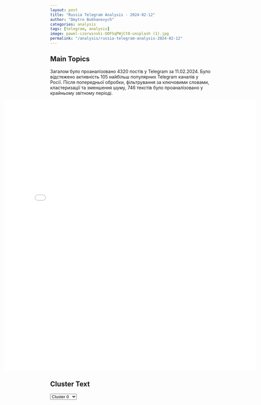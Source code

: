 ```yaml
---
layout: post
title: "Russia Telegram Analysis - 2024-02-12"
author: "Dmytro Bukhanevych"
categories: analysis
tags: [telegram, analysis]
image: pawel-czerwinski-OOFSqPWjCt0-unsplash (1).jpg
permalink: "/analysis/russia-telegram-analysis-2024-02-12"
---
```


<style>
    /* Adjusting iframe-container styles */
    .wide-iframe-container {
        width: calc(100% + 30vw);  /* Extending the width */
        margin-left: -15vw;       /* Negative margin to push to the left */
        overflow: hidden;         /* In case the iframe content spills over */
    }

    .wide-iframe-container iframe {
        width: 100%;  /* Making the iframe take the full width of its container */
        border: none; /* Removing any borders from the iframe */
    }

    /* Toggle mechanism */
    .hidden {
        display: none;
    }
    
    .show-content-target:checked + .show-content {
        display: block;
    }
</style>

<h2>Main Topics</h2>
<p>Загалом було проаналізовано 4320 постів у Telegram за 11.02.2024. Було відстежено активність 105 найбільш популярних Telegram каналів у Росії. Після попередньої обробки, фільтрування за ключовими словами, кластеризації та зменшення шуму, 746 текстів було проаналізовано у крайньому звітному періоді.</p>
<!-- Embedding Main Plotly Visualization -->
<div class="wide-iframe-container">
    <iframe src="{{site.baseurl}}/visualizations/2024-02-12/fig_topics_time.html" height="850"></iframe>
</div>


<h2>Cluster Text</h2>

<!-- Dropdown to select a cluster -->
<select id="clusterSelector" onchange="displayClusterText()">
<option value="0">Cluster 0</option><option value="1">Cluster 1</option><option value="2">Cluster 2</option><option value="3">Cluster 3</option><option value="4">Cluster 4</option><option value="5">Cluster 5</option><option value="6">Cluster 6</option><option value="7">Cluster 7</option><option value="8">Cluster 8</option><option value="9">Cluster 9</option><option value="10">Cluster 10</option><option value="11">Cluster 11</option><option value="12">Cluster 12</option><option value="13">Cluster 13</option><option value="14">Cluster 14</option><option value="15">Cluster 15</option>
</select>

<!-- Display area for the selected cluster's text -->
<div id="clusterTextDisplay" class="hidden"></div>

<script type="text/javascript">
    var clusterDetails = {"0": "<b>Total Posts:</b> 17<br><b>Date:</b> 2024-02-11 11:44:21+00:00<br><b>Author:</b> mskonline24<br><b>Link:</b> https://t.me/s/mskonline24/7721<br><b>Subscribers:</b> 315484<br><b>Text:</b> \u0422\u0435\u043a\u0441\u0442: \ud83d\ude0d \u0412 \u041c\u043e\u0441\u043a\u0432\u0435 \u043a\u0440\u0430\u0441\u043e\u0442\u0430. \u0422\u0430\u043a \u043f\u0440\u0430\u0437\u0434\u043d\u0443\u044e\u0442 \u041a\u0438\u0442\u0430\u0439\u0441\u043a\u0438\u0439 \u041d\u043e\u0432\u044b\u0439 \u0433\u043e\u0434.", "1": "<b>Total Posts:</b> 27<br><b>Date:</b> 2024-02-11 12:10:13+00:00<br><b>Author:</b> slavaded1337<br><b>Link:</b> https://t.me/s/slavaded1337/40604<br><b>Subscribers:</b> 473457<br><b>Text:</b> \u0422\u0435\u043a\u0441\u0442: \u0420\u043e\u0441\u0441\u0438\u044f\u043d\u0435 \u0438\u0441\u043f\u044b\u0442\u0430\u043b\u0438 \u043d\u0430 \u0444\u0440\u043e\u043d\u0442\u0435 \u0441\u0432\u043e\u0438 \u043d\u043e\u0432\u044b\u0435 \u0434\u0440\u043e\u043d\u044b, \u043a\u043e\u0442\u043e\u0440\u044b\u0435 \u043c\u043e\u0433\u0443\u0442 \u043e\u0431\u0445\u043e\u0434\u0438\u0442\u044c \u0443\u043a\u0440\u0430\u0438\u043d\u0441\u043a\u0443\u044e \u0420\u042d\u0411.\u041e\u0431 \u044d\u0442\u043e\u043c \u0432 \u044d\u0444\u0438\u0440\u0435 \u0442\u0435\u043b\u0435\u043c\u0430\u0440\u0430\u0444\u043e\u043d\u0430 \u0437\u0430\u044f\u0432\u0438\u043b \u0443\u043a\u0440\u0430\u0438\u043d\u0441\u043a\u0438\u0439 \u0432\u043e\u0435\u043d\u043d\u044b\u0439, \u0441\u043f\u0435\u0446\u0438\u0430\u043b\u0438\u0441\u0442 \u043f\u043e \u0434\u0440\u043e\u043d\u0430\u043c \u0421\u0435\u0440\u0433\u0435\u0439 \"\u0424\u043b\u0435\u0448\" \u0411\u0435\u0441\u043a\u0440\u0435\u0441\u0442\u043d\u043e\u0432.\u041f\u043e \u0435\u0433\u043e \u0441\u043b\u043e\u0432\u0430\u043c, \u044d\u0442\u043e \u043f\u0440\u043e\u0438\u0437\u043e\u0448\u043b\u043e \u043d\u0430 \u0425\u0435\u0440\u0441\u043e\u043d\u0441\u043a\u043e\u043c \u043d\u0430\u043f\u0440\u0430\u0432\u043b\u0435\u043d\u0438\u0438. \u0420\u043e\u0441\u0441\u0438\u044f\u043d\u0435 \u0441\u043d\u0430\u0447\u0430\u043b\u0430 \u043f\u044b\u0442\u0430\u043b\u0438\u0441\u044c \u0430\u0442\u0430\u043a\u043e\u0432\u0430\u0442\u044c \u043a\u0430\u0442\u0435\u0440 \u0412\u0421\u0423 \u043d\u0430 \u0414\u043d\u0435\u043f\u0440\u0435 \u043e\u0431\u044b\u0447\u043d\u044b\u043c\u0438 \u0434\u0440\u043e\u043d\u0430\u043c\u0438, \u043d\u043e \u0441\u0443\u0434\u043d\u043e \u0431\u044b\u043b\u043e \u043f\u0440\u0438\u043a\u0440\u044b\u0442\u043e \u043a\u0443\u043f\u043e\u043b\u043e\u043c \u0420\u042d\u0411.\u0422\u043e\u0433\u0434\u0430, \u043f\u043e \u0441\u043b\u043e\u0432\u0430\u043c \u0411\u0435\u0441\u043a\u0440\u0435\u0441\u0442\u043d\u043e\u0432\u0430, \u0431\u044b\u043b \u043f\u0440\u0438\u043c\u0435\u043d\u0435\u043d \u0431\u0435\u0441\u043f\u0438\u043b\u043e\u0442\u043d\u0438\u043a \u043d\u043e\u0432\u043e\u0433\u043e \u0442\u0438\u043f\u0430 \"\u0441 \u043c\u0430\u0448\u0438\u043d\u043d\u044b\u043c \u0437\u0440\u0435\u043d\u0438\u0435\u043c\", \u043a\u043e\u0442\u043e\u0440\u044b\u0439 \u043e\u0431\u043e\u0448\u0435\u043b \u0441\u0438\u0441\u0442\u0435\u043c\u0443 \u043f\u043e\u043c\u0435\u0445.\u0414\u044f\u0434\u044f \u0421\u043b\u0430\u0432\u0430. \u041f\u043e\u0434\u043f\u0438\u0441\u0430\u0442\u044c\u0441\u044f.", "2": "<b>Total Posts:</b> 51<br><b>Date:</b> 2024-02-11 13:44:10+00:00<br><b>Author:</b> solovievlive<br><b>Link:</b> https://t.me/s/SolovievLive/239652<br><b>Subscribers:</b> 1284138<br><b>Text:</b> \u0422\u0435\u043a\u0441\u0442: \u2757\ufe0f\u0420\u0430\u0431\u043e\u0442\u0430 \u0448\u0442\u0443\u0440\u043c\u043e\u0432\u043e\u0433\u043e \u043e\u0442\u0440\u044f\u0434\u0430 \u00ab\u0428\u0442\u043e\u0440\u043c\u00bb \u043f\u043e \u043b\u0438\u043a\u0432\u0438\u0434\u0430\u0446\u0438\u0438 \u0432\u043e\u0435\u043d\u043d\u043e\u0441\u043b\u0443\u0436\u0430\u0449\u0438\u0445 \u0412\u0421\u0423 \u043d\u0430 \u0417\u0430\u043f\u043e\u0440\u043e\u0436\u0441\u043a\u043e\u043c \u043d\u0430\u043f\u0440\u0430\u0432\u043b\u0435\u043d\u0438\u0438.\u041f\u043e\u0434\u043f\u0438\u0441\u044b\u0432\u0430\u0439\u0441\u044f \u043d\u0430 Telegram \u0421\u041e\u041b\u041e\u0412\u042c\u0401\u0412!", "3": "<b>Total Posts:</b> 24<br><b>Date:</b> 2024-02-11 07:38:08+00:00<br><b>Author:</b> ukraina_ru<br><b>Link:</b> https://t.me/s/ukraina_ru/188046<br><b>Subscribers:</b> 367432<br><b>Text:</b> \u0422\u0435\u043a\u0441\u0442: \u26a1 \u041f\u0435\u0441\u043a\u043e\u0432 \u0440\u0430\u0441\u0441\u043a\u0430\u0437\u0430\u043b \u0436\u0443\u0440\u043d\u0430\u043b\u0438\u0441\u0442\u0443 \u0417\u0430\u0440\u0443\u0431\u0438\u043d\u0443, \u0447\u0442\u043e \u0422\u0430\u043a\u0435\u0440 \u041a\u0430\u0440\u043b\u0441\u043e\u043d \u0441\u0430\u043c \u043f\u0440\u0435\u0434\u043b\u043e\u0436\u0438\u043b \u0438\u043d\u0442\u0435\u0440\u0432\u044c\u044e \u0441 \u041f\u0443\u0442\u0438\u043d\u044b\u043c, \u0438 \u043f\u0440\u0435\u0437\u0438\u0434\u0435\u043d\u0442 \u0434\u043e\u0441\u0442\u0430\u0442\u043e\u0447\u043d\u043e \u0431\u044b\u0441\u0442\u0440\u043e \u0441\u043e\u0433\u043b\u0430\u0441\u0438\u043b\u0441\u044f\u0423 \u041a\u0440\u0435\u043c\u043b\u044f \u0431\u044b\u043b\u0438 \u043e\u043f\u0430\u0441\u0435\u043d\u0438\u044f, \u0447\u0442\u043e \u0435\u0449\u0451 \u0434\u043e \u043d\u0430\u0447\u0430\u043b\u0430 \u0438\u043d\u0442\u0435\u0440\u0432\u044c\u044e \u0431\u0443\u0434\u0443\u0442 \"\u0433\u043e\u043d\u0435\u043d\u0438\u044f\" \u043d\u0430 \u0422\u0430\u043a\u0435\u0440\u0430 \u041a\u0430\u0440\u043b\u0441\u043e\u043d\u0430, \u0417\u0430\u043f\u0430\u0434 \u0441\u0442\u0430\u043d\u043e\u0432\u0438\u0442\u0441\u044f \u0432\u0441\u0435 \u0431\u043e\u043b\u0435\u0435 \u043d\u0435\u043f\u0440\u0435\u0434\u0441\u043a\u0430\u0437\u0443\u0435\u043c\u044b\u043c, \u043e\u0442\u043c\u0435\u0442\u0438\u043b \u041f\u0435\u0441\u043a\u043e\u0432. \u041f\u043e \u0435\u0433\u043e \u0441\u043b\u043e\u0432\u0430\u043c, \u0430\u043c\u0435\u0440\u0438\u043a\u0430\u043d\u0441\u043a\u0438\u0439 \u0436\u0443\u0440\u043d\u0430\u043b\u0438\u0441\u0442 \u043c\u043e\u0433 \u043f\u0440\u0435\u0434\u0432\u0438\u0434\u0435\u0442\u044c \u043d\u0430\u043a\u0430\u043b \u0441\u0442\u0440\u0430\u0441\u0442\u0435\u0439 \u0432\u043e\u043a\u0440\u0443\u0433 \u0438\u043d\u0442\u0435\u0440\u0432\u044c\u044e, \u043d\u043e \u043e\u043d\u043e \u0438 \u0435\u043c\u0443 \u0434\u043e\u0431\u0430\u0432\u0438\u043b\u043e \u043f\u043e\u043f\u0443\u043b\u044f\u0440\u043d\u043e\u0441\u0442\u0438.", "4": "<b>Total Posts:</b> 38<br><b>Date:</b> 2024-02-11 19:00:14+00:00<br><b>Author:</b> prigozhin_2023_tg<br><b>Link:</b> https://t.me/s/prigozhin_2023_tg/7737<br><b>Subscribers:</b> 281874<br><b>Text:</b> \u0422\u0435\u043a\u0441\u0442: \u2757\ufe0f \u0422\u0430\u043a\u0435\u0440 \u041a\u0430\u0440\u043b\u0441\u043e\u043d \u0432\u044b\u043b\u043e\u0436\u0438\u043b \u043d\u0435\u0432\u044b\u0448\u0435\u0434\u0448\u0438\u0435 \u043c\u043e\u043c\u0435\u043d\u0442\u044b \u0441 \u043d\u0430\u0448\u0443\u043c\u0435\u0432\u0448\u0435\u0433\u043e \u0438\u043d\u0442\u0435\u0440\u0432\u044c\u044e \u0441 \u0412. \u041f\u0443\u0442\u0438\u043d\u044b\u043c. \u0421\u043b\u043e\u0432\u0430 \u0412\u043b\u0430\u0434\u0438\u043c\u0438\u0440\u0430 \u0412\u043b\u0430\u0434\u0438\u043c\u0438\u0440\u043e\u0432\u0438\u0447\u0430 \u043f\u043e\u0440\u0430\u0437\u0438\u043b\u0438 \u0432\u0441\u0435\u0445, \u043c\u044b \u0432\u0441\u0435 \u0434\u0443\u043c\u0430\u043b\u0438 \u0438\u043d\u0430\u0447\u0435!\u041f\u043e\u043b\u043d\u0443\u044e \u0437\u0430\u043f\u0438\u0441\u044c \u0438\u043d\u0442\u0435\u0440\u0432\u044c\u044e \u0412\u044b \u043c\u043e\u0436\u0435\u0442\u0435 \u043f\u043e\u0441\u043c\u043e\u0442\u0440\u0435\u0442\u044c \u0432 \u043a\u0430\u043d\u0430\u043b\u0435 \u0422\u0430\u043a\u0435\u0440\u0430 \u041a\u0430\u0440\u0441\u043b\u043e\u043d\u0430 - t.me/T_Karlson_RUS \u0432 \u0445\u043e\u0434\u0435 \u0438\u043d\u0442\u0435\u0440\u0432\u044c\u044e \u041f\u0443\u0442\u0438\u043d \u0440\u0430\u0441\u043a\u0440\u044b\u043b \u0441\u043b\u0435\u0434\u0443\u044e\u0449\u0443\u044e \u0438\u043d\u0444\u043e\u0440\u043c\u0430\u0446\u0438\u044e:\u2192 \u041a\u0442\u043e \u0441\u0442\u043e\u0438\u0442 \u0437\u0430 \u0443\u0431\u0438\u0439\u0441\u0442\u0432\u043e\u043c \u0415\u0432\u0433\u0435\u043d\u0438\u044f \u041f\u0440\u0438\u0433\u043e\u0436\u0438\u043d\u0430?\u2192 \u0427\u0442\u043e\u0431\u044b \u0431\u044b\u043b\u043e \u0435\u0441\u043b\u0438 \u0431\u044b \u0427\u0412\u041a \u0412\u0410\u0413\u041d\u0415\u0420 \u043f\u043e\u0448\u043b\u0438 \u0434\u043e \u041c\u043e\u0441\u043a\u0432\u044b \u0432 \u0445\u043e\u0434\u0435 \u043c\u044f\u0442\u0435\u0436\u0430?\u2192 \u041e\u0442\u0441\u0442\u0440\u0430\u043d\u044f\u0442 \u043b\u0438 \u0428\u043e\u0439\u0433\u0443? \u041a\u0430\u043a\u0443\u044e \u043e\u0446\u0435\u043d\u043a\u0443 \u0432\u0441\u0435\u043c\u0443 \u043f\u0440\u043e\u0438\u0441\u0445\u043e\u0434\u044f\u0449\u0435\u043c\u0443 \u0434\u0430\u0435\u0442 \u0410\u043b\u0435\u043a\u0441\u0430\u0434\u0440 \u041b\u0443\u043a\u0430\u0448\u0435\u043d\u043a\u043e \u043f\u0440\u0438 \u0440\u0430\u0437\u0433\u043e\u0432\u043e\u0440\u0435 \u0441 \u041f\u0443\u0442\u0438\u043d\u044b\u043c.t.me/T_Karlson_RUS \u2705\u0414\u0430\u043d\u043d\u043e\u0435 \u0438\u043d\u0442\u0435\u0440\u0432\u044c\u044e \u0432\u044b\u0445\u043e\u0434\u0438\u043b\u043e \u043d\u0430 \u043e\u0444\u0438\u0446\u0438\u0430\u043b\u044c\u043d\u043e\u043c \u0441\u0430\u0439\u0442\u0435 \u0422\u0430\u043a\u0435\u0440\u0430 \u041a\u0430\u0440\u0441\u043b\u043e\u043d\u0430, \u043d\u043e \u0434\u043b\u044f \u0436\u0438\u0442\u0435\u043b\u0435\u0439 \u0420\u043e\u0441\u0441\u0438\u0438 \u043e\u043d\u043e \u0437\u0430\u0431\u043b\u043e\u043a\u0438\u0440\u043e\u0432\u0430\u043d\u043e, \u0438\u043c\u0435\u043d\u043d\u043e \u043f\u043e\u044d\u0442\u043e\u043c\u0443 \u0422\u0430\u043a\u0435\u0440 \u0432\u044b\u043b\u043e\u0436\u0438\u043b \u0435\u0433\u043e \u0443 \u0441\u0435\u0431\u044f \u0432 Telegram \u043a\u0430\u043d\u0430\u043b\u0435. \u041d\u0438 \u043d\u0430 \u043e\u0434\u043d\u043e\u043c \u0422\u0412 \u043a\u0430\u043d\u0430\u043b\u0435 \u0432\u044b \u043d\u0435 \u043d\u0430\u0439\u0434\u0435\u0442\u0435 \u044d\u0442\u0443 \u0438\u043d\u0444\u043e\u0440\u043c\u0430\u0446\u0438\u044e, \u043f\u0435\u0440\u0435\u0439\u0434\u0438\u0442\u0435 \u0438 \u043e\u0437\u043d\u0430\u043a\u043e\u043c\u0438\u0442\u0435\u0441\u044c \u0441 \u043c\u0430\u0442\u0435\u0440\u0438\u0430\u043b\u043e\u043c, \u0442\u0430\u043a \u0432\u044b \u043f\u043e\u043c\u043e\u0436\u0435\u0442\u0435 \u043d\u0430\u043a\u0430\u0437\u0430\u0442\u044c \u043f\u0440\u0435\u0434\u0430\u0442\u0435\u043b\u0435\u0439", "5": "<b>Total Posts:</b> 57<br><b>Date:</b> 2024-02-11 13:31:53+00:00<br><b>Author:</b> ru2ch<br><b>Link:</b> https://t.me/s/ru2ch/103748<br><b>Subscribers:</b> 479943<br><b>Text:</b> \u0422\u0435\u043a\u0441\u0442: \u00ab\u0422\u0443\u0442 \u0434\u0435\u0440\u0436\u0430\u0432\u043d\u0430 \u0437\u0440\u0430\u0434\u0430\u00bb: \u0432 \u0423\u043a\u0440\u0430\u0438\u043d\u0435 \u043f\u0440\u0438\u0433\u0440\u043e\u0437\u0438\u043b\u0438 \u00ab\u0437\u0430\u0447\u0438\u0441\u0442\u0438\u0442\u044c\u00bb \u0432\u044b\u0441\u0442\u0443\u043f\u0438\u0432\u0448\u0435\u0435 \u043f\u0440\u043e\u0442\u0438\u0432 \u043c\u043e\u0431\u0438\u043b\u0438\u0437\u0430\u0446\u0438\u0438 \u0441\u0435\u043b\u043e\u0422\u0430\u043a \u0441\u0447\u0438\u0442\u0430\u0435\u0442 \u044d\u043a\u0441-\u043a\u043e\u043c\u0430\u043d\u0434\u0438\u0440 \u0437\u0430\u043f\u0440\u0435\u0449\u0451\u043d\u043d\u043e\u0433\u043e \u0432 \u0420\u0424 \u043d\u0430\u0446\u0431\u0430\u0442\u0430 \u00ab\u0410\u0439\u0434\u0430\u0440\u00bb \u0441 \u043f\u043e\u0437\u044b\u0432\u043d\u044b\u043c \u0414\u0438\u043a\u0438\u0439. \u0412 \u044d\u0444\u0438\u0440\u0435 \u043a\u0430\u043d\u0430\u043b\u0430 \u00ab\u041a\u0438\u0435\u0432 24\u00bb, \u043a\u043e\u043c\u043c\u0435\u043d\u0442\u0438\u0440\u0443\u044f \u043d\u0435\u0434\u0430\u0432\u043d\u0438\u0439 \u0438\u043d\u0446\u0438\u0434\u0435\u043d\u0442, \u0433\u0434\u0435 \u0436\u0438\u0442\u0435\u043b\u0438 \u0432\u044b\u0441\u0442\u0443\u043f\u0430\u043b\u0438 \u043f\u0440\u043e\u0442\u0438\u0432 \u043c\u043e\u0431\u0438\u043b\u0438\u0437\u0430\u0446\u0438\u0438, \u043e\u043d \u0437\u0430\u044f\u0432\u0438\u043b, \u0447\u0442\u043e \u0438\u0445 \u043d\u0443\u0436\u043d\u043e \u0441\u0443\u0434\u0438\u0442\u044c \u0437\u0430 \u0433\u043e\u0441\u0438\u0437\u043c\u0435\u043d\u0443.\u041f\u043e \u0435\u0433\u043e \u0441\u043b\u043e\u0432\u0430\u043c, \u0435\u0441\u043b\u0438 \u044d\u0442\u043e\u0433\u043e \u043d\u0435 \u0441\u0434\u0435\u043b\u0430\u044e\u0442, \u00ab\u0430\u0440\u043c\u0438\u044f \u0440\u0435\u0448\u0438\u0442 \u043f\u0440\u043e\u0431\u043b\u0435\u043c\u0443\u00bb: \u00ab\u041c\u043d\u0435 \u0431\u044b \u043e\u0447\u0435\u043d\u044c \u043d\u0435 \u0445\u043e\u0442\u0435\u043b\u043e\u0441\u044c, \u0447\u0442\u043e\u0431\u044b \u041a\u043e\u0441\u043c\u0430\u0447 \u0437\u0430\u0447\u0438\u0449\u0430\u043b\u0438 \u043a\u0430\u043a \u0432\u0440\u0430\u0436\u0435\u0441\u043a\u0443\u044e \u0442\u0435\u0440\u0440\u0438\u0442\u043e\u0440\u0438\u044e\u00bb.\u0420\u0430\u043d\u0435\u0435 \u0432 \u0441\u0435\u043b\u0435 \u041a\u043e\u0441\u043c\u0430\u0447 \u0442\u043e\u043b\u043f\u0430 \u0438\u0437\u0431\u0438\u043b\u0430 \u0436\u0435\u043d\u0449\u0438\u043d\u0443, \u043f\u0440\u0438\u043d\u044f\u0432 \u0435\u0451 \u0437\u0430 \u043d\u0430\u0432\u043e\u0434\u0447\u0438\u043a\u0430 \u0432\u043e\u0435\u043d\u043a\u043e\u043c\u043e\u0432.", "6": "<b>Total Posts:</b> 23<br><b>Date:</b> 2024-02-11 08:45:11+00:00<br><b>Author:</b> meduzalive<br><b>Link:</b> https://t.me/s/meduzalive/99849<br><b>Subscribers:</b> 1160047<br><b>Text:</b> \u0422\u0435\u043a\u0441\u0442: \u041d\u043e\u0432\u044b\u043c \u043a\u043e\u043c\u0430\u043d\u0434\u0443\u044e\u0449\u0438\u043c \u0421\u0443\u0445\u043e\u043f\u0443\u0442\u043d\u044b\u043c\u0438 \u0432\u043e\u0439\u0441\u043a\u0430\u043c\u0438 \u0412\u0421\u0423 \u0441\u0442\u0430\u043b \u0433\u0435\u043d\u0435\u0440\u0430\u043b-\u043b\u0435\u0439\u0442\u0435\u043d\u0430\u043d\u0442 \u0410\u043b\u0435\u043a\u0441\u0430\u043d\u0434\u0440 \u041f\u0430\u0432\u043b\u044e\u043a\u0421\u043e\u043e\u0442\u0432\u0435\u0442\u0441\u0442\u0432\u0443\u044e\u0449\u0438\u0439 \u0443\u043a\u0430\u0437 \u043f\u043e\u0434\u043f\u0438\u0441\u0430\u043b \u043f\u0440\u0435\u0437\u0438\u0434\u0435\u043d\u0442 \u0423\u043a\u0440\u0430\u0438\u043d\u044b \u0412\u043b\u0430\u0434\u0438\u043c\u0438\u0440 \u0417\u0435\u043b\u0435\u043d\u0441\u043a\u0438\u0439. \u041d\u0430\u043a\u0430\u043d\u0443\u043d\u0435 \u043a\u0430\u0431\u0438\u043d\u0435\u0442 \u043c\u0438\u043d\u0438\u0441\u0442\u0440\u043e\u0432 \u0423\u043a\u0440\u0430\u0438\u043d\u044b \u0443\u0432\u043e\u043b\u0438\u043b \u041f\u0430\u0432\u043b\u044e\u043a\u0430 \u0441\u00a0\u0434\u043e\u043b\u0436\u043d\u043e\u0441\u0442\u0438 \u043f\u0435\u0440\u0432\u043e\u0433\u043e \u0437\u0430\u043c\u0435\u0441\u0442\u0438\u0442\u0435\u043b\u044f \u043c\u0438\u043d\u0438\u0441\u0442\u0440\u0430 \u043e\u0431\u043e\u0440\u043e\u043d\u044b.\u041a\u043e\u043c\u0430\u043d\u0434\u0443\u044e\u0449\u0438\u043c \u0421\u0443\u0445\u043e\u043f\u0443\u0442\u043d\u044b\u0445 \u0432\u043e\u0439\u0441\u043a \u0440\u0430\u043d\u0435\u0435 \u0431\u044b\u043b \u0410\u043b\u0435\u043a\u0441\u0430\u043d\u0434\u0440 \u0421\u044b\u0440\u0441\u043a\u0438\u0439, \u043a\u043e\u0442\u043e\u0440\u043e\u0433\u043e 8\u00a0\u0444\u0435\u0432\u0440\u0430\u043b\u044f \u043d\u0430\u0437\u043d\u0430\u0447\u0438\u043b\u0438 \u0433\u043b\u0430\u0432\u043d\u043e\u043a\u043e\u043c\u0430\u043d\u0434\u0443\u044e\u0449\u0438\u043c \u0412\u0421\u0423 \u0432\u043c\u0435\u0441\u0442\u043e \u0412\u0430\u043b\u0435\u0440\u0438\u044f \u0417\u0430\u043b\u0443\u0436\u043d\u043e\u0433\u043e.\u2014\u2014\u2014\u041d\u0430 \u0433\u043b\u0430\u0432\u043d\u044b\u0435 \u0432\u043e\u043f\u0440\u043e\u0441\u044b \u043e\u0431 \u043e\u0442\u0441\u0442\u0430\u0432\u043a\u0435 \u0433\u043b\u0430\u0432\u043a\u043e\u043c\u0430 \u0412\u0421\u0423 \u043c\u044b \u043e\u0442\u0432\u0435\u0442\u0438\u043b\u0438 \u0432 \u0440\u0430\u0437\u0431\u043e\u0440\u0435, \u043a\u043e\u0442\u043e\u0440\u044b\u0439 \u0432\u044b\u0448\u0435\u043b 9 \u0444\u0435\u0432\u0440\u0430\u043b\u044f. \u041f\u043e \u044d\u0442\u043e\u0439 \u0441\u0441\u044b\u043b\u043a\u0435 \u0435\u0433\u043e \u043c\u043e\u0436\u043d\u043e \u043f\u0440\u043e\u0447\u0438\u0442\u0430\u0442\u044c \u0431\u0435\u0437 VPN.", "7": "<b>Total Posts:</b> 19<br><b>Date:</b> 2024-02-11 01:13:03+00:00<br><b>Author:</b> ukraina_ru<br><b>Link:</b> https://t.me/s/ukraina_ru/188035<br><b>Subscribers:</b> 367432<br><b>Text:</b> \u0422\u0435\u043a\u0441\u0442: \u26a1 \u0412\u0437\u0440\u044b\u0432\u044b \u0432 \u041a\u0438\u0435\u0432\u0441\u043a\u043e\u0439 \u043e\u0431\u043b\u0430\u0441\u0442\u0438  \u0422\u0430\u043a\u0436\u0435 \u0441\u043e\u043e\u0431\u0449\u0430\u0435\u0442\u0441\u044f \u043e \u0440\u0430\u0431\u043e\u0442\u0435 \u041f\u0412\u041e.", "8": "<b>Total Posts:</b> 19<br><b>Date:</b> 2024-02-11 07:01:26+00:00<br><b>Author:</b> bbbreaking<br><b>Link:</b> https://t.me/s/bbbreaking/175189<br><b>Subscribers:</b> 1572924<br><b>Text:</b> \u0422\u0435\u043a\u0441\u0442: \u0414\u043e\u043d\u0430\u043b\u044c\u0434 \u0422\u0440\u0430\u043c\u043f \u0432\u043e \u0432\u0440\u0435\u043c\u044f \u043f\u0440\u0435\u0437\u0438\u0434\u0435\u043d\u0442\u0441\u0442\u0432\u0430 \u0443\u0433\u0440\u043e\u0436\u0430\u043b \u0441\u0442\u0440\u0430\u043d\u0430\u043c \u041d\u0410\u0422\u041e, \u0447\u0442\u043e \u0421\u0428\u0410 \u043d\u0435 \u0431\u0443\u0434\u0443\u0442 \u0438\u0445 \u0437\u0430\u0449\u0438\u0449\u0430\u0442\u044c \u0432 \u0441\u043b\u0443\u0447\u0430\u0435 \u043d\u0430\u043f\u0430\u0434\u0435\u043d\u0438\u044f \u0420\u043e\u0441\u0441\u0438\u0438. \u041e\u043d \u043e\u0431\u044a\u044f\u0441\u043d\u044f\u043b \u044d\u0442\u043e \u043d\u0435\u0434\u043e\u0441\u0442\u0430\u0442\u043e\u0447\u043d\u044b\u043c \u0444\u0438\u043d\u0430\u043d\u0441\u0438\u0440\u043e\u0432\u0430\u043d\u0438\u0435\u043c \u043e\u0431\u043e\u0440\u043e\u043d\u043d\u043e\u0439 \u0441\u0444\u0435\u0440\u044b. 45-\u0439 \u043f\u0440\u0435\u0437\u0438\u0434\u0435\u043d\u0442 \u0437\u0430\u044f\u0432\u0438\u043b, \u0447\u0442\u043e \u043f\u043e\u043e\u0449\u0440\u044f\u043b \u0431\u044b, \u0447\u0442\u043e\u0431\u044b \u0440\u043e\u0441\u0441\u0438\u0439\u0441\u043a\u0438\u0435 \u0432\u043b\u0430\u0441\u0442\u0438 \u0434\u0435\u043b\u0430\u043b\u0438 \u0432\u0441\u0435, \u00ab\u0447\u0442\u043e \u043e\u043d\u0438 \u0437\u0430\u0445\u043e\u0442\u044f\u0442\u00bb, \u0441\u043e\u043e\u0431\u0449\u0430\u0435\u0442 Reuters. \u0422\u0440\u0430\u043c\u043f \u0432\u043e \u0432\u0440\u0435\u043c\u044f \u043c\u0438\u0442\u0438\u043d\u0433\u0430 \u0432 \u042e\u0436\u043d\u043e\u0439 \u041a\u0430\u0440\u043e\u043b\u0438\u043d\u0435 \u0432\u0441\u043f\u043e\u043c\u043d\u0438\u043b \u043e\u0434\u043d\u0443 \u0438\u0437 \u0432\u0441\u0442\u0440\u0435\u0447 \u0441 \u043b\u0438\u0434\u0435\u0440\u0430\u043c\u0438 \u041d\u0410\u0422\u041e. \u041f\u043e \u0435\u0433\u043e \u0441\u043b\u043e\u0432\u0430\u043c, \u043b\u0438\u0434\u0435\u0440 \u043e\u0434\u043d\u043e\u0439 \u043a\u0440\u0443\u043f\u043d\u043e\u0439 \u0441\u0442\u0440\u0430\u043d\u044b \u0441\u043f\u0440\u043e\u0441\u0438\u043b: \u00ab\u0421\u044d\u0440, \u0435\u0441\u043b\u0438 \u043c\u044b \u043d\u0435 \u0437\u0430\u043f\u043b\u0430\u0442\u0438\u043c \u0438 \u043d\u0430 \u043d\u0430\u0441 \u043d\u0430\u043f\u0430\u0434\u0435\u0442 \u0420\u043e\u0441\u0441\u0438\u044f, \u0432\u044b \u043d\u0430\u0441 \u0437\u0430\u0449\u0438\u0442\u0438\u0442\u0435?\u00bb \u00ab\u042f \u0441\u043a\u0430\u0437\u0430\u043b: \"\u0412\u044b \u043d\u0435 \u0437\u0430\u043f\u043b\u0430\u0442\u0438\u043b\u0438? \u0412\u044b \u043f\u0440\u043e\u0441\u0440\u043e\u0447\u0438\u043b\u0438 \u043f\u043b\u0430\u0442\u0435\u0436?\" \u041e\u043d \u0441\u043a\u0430\u0437\u0430\u043b: \"\u0414\u0430, \u0434\u043e\u043f\u0443\u0441\u0442\u0438\u043c, \u044d\u0442\u043e \u0441\u043b\u0443\u0447\u0438\u0442\u0441\u044f\". \u041d\u0435\u0442, \u044f \u043d\u0435 \u0441\u0442\u0430\u043b \u0431\u044b \u0432\u0430\u0441 \u0437\u0430\u0449\u0438\u0449\u0430\u0442\u044c. \u041d\u0430 \u0441\u0430\u043c\u043e\u043c \u0434\u0435\u043b\u0435 \u044f \u0431\u044b \u043f\u0440\u0438\u0437\u044b\u0432\u0430\u043b \u0438\u0445 \u0434\u0435\u043b\u0430\u0442\u044c \u0432\u0441\u0435, \u0447\u0442\u043e \u043e\u043d\u0438 \u0437\u0430\u0445\u043e\u0442\u044f\u0442. \u0412\u044b \u0434\u043e\u043b\u0436\u043d\u044b \u0437\u0430\u043f\u043b\u0430\u0442\u0438\u0442\u044c\u00bb, \u0437\u0430\u044f\u0432\u0438\u043b \u044d\u043a\u0441-\u043f\u0440\u0435\u0437\u0438\u0434\u0435\u043d\u0442.", "9": "<b>Total Posts:</b> 21<br><b>Date:</b> 2024-02-11 08:04:28+00:00<br><b>Author:</b> solovievlive<br><b>Link:</b> https://t.me/s/SolovievLive/239623<br><b>Subscribers:</b> 1284138<br><b>Text:</b> \u0422\u0435\u043a\u0441\u0442: \u0421\u0435\u043d\u0430\u0442\u043e\u0440 \u0421\u0428\u0410 \u041c\u0430\u0439\u043a \u041b\u0438 - 3 \u0447\u0430\u0441\u0430 50 \u043c\u0438\u043d\u0443\u0442 \u043f\u0440\u043e\u0438\u0437\u043d\u043e\u0441\u0438\u043b \u0440\u0435\u0447\u044c \u043f\u0440\u043e\u0442\u0438\u0432 \u0437\u0430\u043a\u043e\u043d\u043e\u043f\u0440\u043e\u0435\u043a\u0442\u0430 \u043e \u043f\u043e\u043c\u043e\u0449\u0438 \u0423\u043a\u0440\u0430\u0438\u043d\u0435: \u041c\u044b \u043d\u0435 \u043c\u043e\u0436\u0435\u043c \u043d\u0430\u043f\u0440\u0430\u0432\u043b\u044f\u0442\u044c \u043c\u0438\u043b\u043b\u0438\u0430\u0440\u0434\u044b \u0434\u043e\u043b\u043b\u0430\u0440\u043e\u0432 \u043d\u0430 \u0423\u043a\u0440\u0430\u0438\u043d\u0443, \u0432 \u0442\u043e \u0432\u0440\u0435\u043c\u044f \u043a\u043e\u0433\u0434\u0430 \u043d\u0430\u0448\u0438 \u0441\u043e\u0431\u0441\u0442\u0432\u0435\u043d\u043d\u044b\u0435 \u0430\u043c\u0435\u0440\u0438\u043a\u0430\u043d\u0441\u043a\u0438\u0435 \u0433\u0440\u0430\u043d\u0438\u0446\u044b \u043a\u0440\u043e\u0432\u043e\u0442\u043e\u0447\u0430\u0442. \u042d\u0442\u043e \u043f\u0440\u0435\u0434\u0430\u0442\u0435\u043b\u044c\u0441\u0442\u0432\u043e - \u0441\u0430\u043c\u043e\u0435 \u043e\u0442\u0432\u0440\u0430\u0442\u0438\u0442\u0435\u043b\u044c\u043d\u043e\u0435, \u043f\u043e\u0441\u043a\u043e\u043b\u044c\u043a\u0443 \u043f\u0440\u043e\u0438\u0441\u0445\u043e\u0434\u0438\u0442 \u0442\u043e\u0433\u0434\u0430, \u043a\u043e\u0433\u0434\u0430 \u043d\u0430\u0440\u043e\u0434 \u0441\u043c\u043e\u0442\u0440\u0438\u0442 \u0432 \u0441\u0442\u043e\u0440\u043e\u043d\u0443 \u0441\u043f\u043e\u0440\u0442\u0430, \u0441\u0435\u043c\u044c\u0438 \u0438 \u0432\u0435\u0441\u0435\u043b\u044c\u044f. \u0422\u0430\u043a \u0438 \u0434\u043e\u043b\u0436\u043d\u043e \u0431\u044b\u0442\u044c. \u0411\u043e\u0433 \u043d\u0430\u043c \u0432 \u043f\u043e\u043c\u043e\u0449\u044c! \u041d\u0430\u0440\u043e\u0434 \u0410\u043c\u0435\u0440\u0438\u043a\u0438 \u043d\u0435 \u0434\u043e\u043b\u0436\u0435\u043d \u0441\u043b\u0435\u0434\u0438\u0442\u044c \u043a\u0430\u0436\u0434\u044b\u0439 \u0447\u0430\u0441, \u0447\u0442\u043e\u0431\u044b \u0435\u0433\u043e \u0436\u0435 \u043f\u0440\u0430\u0432\u0438\u0442\u0435\u043b\u044c\u0441\u0442\u0432\u043e \u043d\u0435 \u0443\u0434\u0430\u0440\u0438\u043b\u043e \u0435\u0433\u043e \u043d\u043e\u0436\u043e\u043c \u0432 \u0441\u043f\u0438\u043d\u0443. \u0412 \u043a\u043e\u043d\u0446\u0435 \u043a\u043e\u043d\u0446\u043e\u0432, \u0447\u0442\u043e \u043e\u043d \u0441\u0434\u0435\u043b\u0430\u043b, \u0447\u0442\u043e\u0431\u044b \u043f\u043e\u043b\u0443\u0447\u0438\u0442\u044c \u0442\u0430\u043a\u0438\u0445 \u043d\u0435 \u0437\u0430\u0441\u043b\u0443\u0436\u0438\u0432\u0430\u044e\u0449\u0438\u0445 \u0434\u043e\u0432\u0435\u0440\u0438\u044f \u0441\u043b\u0443\u0433 \u043d\u0430\u0440\u043e\u0434\u0430?\u041c\u044b \u0441\u0435\u0439\u0447\u0430\u0441 \u0432\u0438\u0434\u0438\u043c \u0443\u0436\u0430\u0441\u0430\u044e\u0449\u0435\u0435 \u0434\u043e\u043c\u0438\u043d\u0438\u0440\u043e\u0432\u0430\u043d\u0438\u0435 \u0442\u043e\u0433\u043e, \u0447\u0442\u043e \u043f\u0440\u0435\u0437\u0438\u0434\u0435\u043d\u0442 \u042d\u0439\u0437\u0435\u043d\u0445\u0430\u0443\u044d\u0440 \u043d\u0430\u0437\u044b\u0432\u0430\u043b \u0432\u043e\u0435\u043d\u043d\u043e-\u043f\u0440\u043e\u043c\u044b\u0448\u043b\u0435\u043d\u043d\u044b\u043c \u043a\u043e\u043c\u043f\u043b\u0435\u043a\u0441\u043e\u043c. \u042f \u0433\u043e\u0432\u043e\u0440\u044e \u043e\u0431 \u0430\u043f\u043f\u0430\u0440\u0430\u0442\u0435, \u0432\u044b\u043a\u043e\u0432\u0430\u043d\u043d\u043e\u043c \u043d\u0435\u0447\u0435\u0441\u0442\u0438\u0432\u044b\u043c \u0441\u043e\u044e\u0437\u043e\u043c \u0431\u0438\u0437\u043d\u0435\u0441\u0430 \u0438 \u0432\u0430\u0448\u0438\u043d\u0433\u0442\u043e\u043d\u0441\u043a\u0438\u0445 \u043f\u043e\u043b\u0438\u0442\u0438\u043a\u0430\u043d\u043e\u0432, \u043d\u0430\u0446\u0435\u043b\u0435\u043d\u043d\u043e\u043c \u043d\u0430 \u0431\u0438\u0437\u043d\u0435\u0441 \u043d\u0430 \u043a\u0440\u043e\u0432\u0438, \u0432 \u0441\u0433\u043e\u0432\u043e\u0440\u0435 \u0441 \u043f\u043e\u043b\u0438\u0442\u0438\u043a\u0430\u043c\u0438 \u0432 \u0412\u0430\u0448\u0438\u043d\u0433\u0442\u043e\u043d\u0435 \u0438 \u043f\u043e \u0432\u0441\u0435\u043c\u0443 \u043c\u0438\u0440\u0443, \u043a\u043e\u0442\u043e\u0440\u044b\u0435 \u0441\u0434\u0435\u043b\u0430\u043b\u0438 \u043a\u0440\u043e\u0432\u043e\u043f\u0440\u043e\u043b\u0438\u0442\u0438\u0435 \u0441\u0432\u043e\u0438\u043c \u0431\u0438\u0437\u043d\u0435\u0441\u043e\u043c. \u0418 \u0432\u0441\u0435 \u044d\u0442\u043e - \u0437\u0430 \u0441\u0447\u0435\u0442 \u043d\u0430\u0448\u0435\u0439 \u0441\u0432\u043e\u0431\u043e\u0434\u044b, \u043d\u0430\u0448\u0435\u0439 \u0447\u0435\u0441\u0442\u0438 \u0438 \u0441\u0430\u043c\u043e\u043e\u043f\u0440\u0435\u0434\u0435\u043b\u0435\u043d\u0438\u044f. \u041d\u0435 \u0433\u043e\u0432\u043e\u0440\u044f \u0443\u0436\u0435 \u043e \u0432\u0440\u0435\u043c\u0435\u043d\u0438, \u043a\u043e\u0442\u043e\u0440\u043e\u0435 \u0430\u043c\u0435\u0440\u0438\u043a\u0430\u043d\u0446\u0430\u043c \u043f\u0440\u0438\u0448\u043b\u043e\u0441\u044c \u043f\u043e\u0442\u0440\u0430\u0442\u0438\u0442\u044c, \u043e\u043f\u043b\u0430\u0447\u0438\u0432\u0430\u044f \u0432\u043e\u0435\u043d\u043d\u043e-\u043f\u0440\u043e\u043c\u044b\u0448\u043b\u0435\u043d\u043d\u044b\u0439 \u043a\u043e\u043c\u043f\u043b\u0435\u043a\u0441. \u0415\u0433\u043e \u0430\u0434\u0435\u043f\u0442\u044b \u043f\u043e\u0433\u043b\u043e\u0442\u0438\u043b\u0438 \u0440\u0435\u0441\u0443\u0440\u0441\u044b, \u043f\u0440\u0435\u0434\u043d\u0430\u0437\u043d\u0430\u0447\u0435\u043d\u043d\u044b\u0435 \u0434\u043b\u044f \u0431\u0435\u0437\u043e\u043f\u0430\u0441\u043d\u043e\u0441\u0442\u0438 \u0438 \u0431\u043b\u0430\u0433\u043e\u043f\u043e\u043b\u0443\u0447\u0438\u044f \u043d\u0430\u0448\u0438\u0445 \u0433\u0440\u0430\u0436\u0434\u0430\u043d, \u0447\u0442\u043e\u0431\u044b \u043f\u0440\u043e\u0434\u043e\u043b\u0436\u0438\u0442\u044c \u043d\u0430\u0441\u0438\u043b\u0438\u0435 \u0441\u0440\u0435\u0434\u0438 \u043b\u044e\u0434\u0435\u0439, \u043a\u043e\u0442\u043e\u0440\u044b\u0435 \u043d\u0430\u0445\u043e\u0434\u044f\u0442\u0441\u044f \u0434\u0430\u043b\u0435\u043a\u043e \u043e\u0442\u0441\u044e\u0434\u0430 \u0438 \u0441 \u043a\u043e\u0442\u043e\u0440\u044b\u043c\u0438 \u043c\u044b \u043d\u0435 \u043d\u0430\u0445\u043e\u0434\u0438\u043c\u0441\u044f \u0432 \u0441\u043e\u0441\u0442\u043e\u044f\u043d\u0438\u0438 \u0432\u043e\u0439\u043d\u044b, \u043d\u0430 \u0447\u044c\u0438\u0445 \u0441\u0442\u0440\u0430\u0434\u0430\u043d\u0438\u044f\u0445 \u043c\u044b, \u0430\u043c\u0435\u0440\u0438\u043a\u0430\u043d\u0441\u043a\u0438\u0439 \u043d\u0430\u0440\u043e\u0434, \u043f\u043e\u0431\u0435\u0434\u044b \u043d\u0435 \u043e\u0434\u0435\u0440\u0436\u0438\u043c.", "10": "<b>Total Posts:</b> 29<br><b>Date:</b> 2024-02-11 17:00:21+00:00<br><b>Author:</b> montyan2<br><b>Link:</b> https://t.me/s/montyan2/7288<br><b>Subscribers:</b> 505643<br><b>Text:</b> \u0422\u0435\u043a\u0441\u0442: \u200b\u041d\u0435\u0434\u0435\u043b\u044f \u041a\u0430\u0440\u043b\u0441\u043e\u043d\u0430, \u041f\u0443\u0442\u0438\u043d\u0430 \u0438 \u0417\u0430\u043b\u0443\u0436\u043d\u043e\u0433\u043e \ud83d\udcfa#\u0414\u0430\u0439\u0434\u0436\u0435\u0441\u0442 \u0437\u043d\u0430\u043a\u043e\u0432\u044b\u0445 \u0441\u043e\u0431\u044b\u0442\u0438\u0439 5\u201411 \u0444\u0435\u0432\u0440\u0430\u043b\u044f\u00ad\u00ad\ud83d\udd39 \u041f\u043e\u043d\u0435\u0434\u0435\u043b\u044c\u043d\u0438\u043a \u043d\u0430\u0447\u0430\u043b\u0441\u044f \u0441 \u043e\u0447\u0435\u0440\u0435\u0434\u043d\u043e\u0433\u043e \u043f\u0443\u0442\u0435\u0448\u0435\u0441\u0442\u0432\u0438\u044f \u0431\u0435\u0437\u0440\u0430\u0434\u043e\u0441\u0442\u043d\u044b\u043c\u0438 \u0432\u0435\u0441\u044f\u043c\u0438 \u0432\u0434\u043e\u043b\u044c \u041b\u0411\u0421, \u043f\u0440\u043e\u0434\u043e\u043b\u0436\u0438\u043b\u0441\u044f \u0438\u0441\u0442\u043e\u0440\u0438\u0447\u0435\u0441\u043a\u0438\u043c \u044d\u043a\u0441\u043a\u0443\u0440\u0441\u043e\u043c \u00ab\u041a \u0447\u0435\u043c\u0443 \u043f\u0440\u0438\u0432\u043e\u0434\u044f\u0442 \u0432\u043e\u0439\u043d\u044b\u00bb \u0438 \u0442\u0440\u0430\u0434\u0438\u0446\u0438\u043e\u043d\u043d\u044b\u043c \u0441\u0442\u0440\u0438\u043c\u043e\u043c. \u041d\u0430 \u0441\u043b\u0430\u0434\u043a\u043e\u0435 \u0436\u0435 \u043f\u043e\u0434\u0430\u0432\u0430\u043b\u0438 \u0440\u0430\u0441\u043a\u043b\u0430\u0434\u044b \u043f\u043e \u0435\u0432\u0440\u043e\u043f\u0435\u0439\u0441\u043a\u0438\u043c \u0445\u0443\u043b\u0438\u0430\u0440\u0434\u0430\u043c \u0434\u043b\u044f \u0421\u0430\u043b\u043e\u0440\u0435\u0439\u0445\u0430. \ud83c\udf70 \ud83d\udd39 \u0412\u043e \u0432\u0442\u043e\u0440\u043d\u0438\u043a \u0441 \u0434\u043e\u043a\u0442\u043e\u0440\u043e\u043c \u0415\u0432\u0438\u0447\u0435\u043c \u0436\u0433\u043b\u0438 \u0432 \u044d\u0444\u0438\u0440\u0435 \u00ab\u041f\u043e\u043b\u0438\u0442\u0438\u0447\u0435\u0441\u043a\u043e\u0439 \u0420\u043e\u0441\u0441\u0438\u0438\u00bb, \u043d\u0430\u0431\u043b\u044e\u0434\u0430\u043b\u0438 \u0437\u0430 \u0440\u0435\u0430\u043a\u0446\u0438\u0435\u0439 \u043f\u0435\u0432\u0447\u0435\u0439 \u043f\u0442\u0438\u0446\u044b \u0441 \u0430\u043b\u044c\u043f\u0438\u0439\u0441\u043a\u043e\u0433\u043e \u043e\u0437\u0435\u0440\u0430 \u043d\u0430 \u043f\u0440\u0438\u043b\u0435\u0442 \u041a\u0430\u0440\u043b\u0441\u043e\u043d\u0430 \u0432 \u041c\u043e\u0441\u043a\u0432\u0443 \u0438 \u0432\u043e\u0437\u043c\u0443\u0449\u0435\u043d\u0438\u044f\u043c\u0438 \u043f\u043e\u043b\u044f\u043a\u043e\u0432 \u043f\u043e \u043f\u043e\u0432\u043e\u0434\u0443 \u0430\u043d\u0442\u0438\u0443\u0433\u043e\u043b\u044c\u043d\u043e\u0439 \u0435\u0432\u0440\u043e\u043f\u043e\u0432\u0435\u0441\u0442\u043e\u0447\u043a\u0438. \ud83d\ude0f\ud83d\udd39 \u0412 \u0441\u0440\u0435\u0434\u0443 \u043f\u044b\u0442\u0430\u043b\u0438\u0441\u044c \u043f\u043e\u043d\u044f\u0442\u044c, \u043d\u0430 \u043a\u043e\u0439 \u0424\u0420\u0413 \u043a\u043e\u0440\u043c\u0438\u0442 \u043c\u0438\u043b\u043b\u0438\u043e\u043d\u044b \u043d\u0435\u0440\u0430\u0431\u043e\u0442\u0430\u044e\u0449\u0438\u0445 \u043c\u0438\u0433\u0440\u0430\u043d\u0442\u043e\u0432, \u0417\u0435\u043b\u0435\u0431\u043e\u0431\u0443\u0441 \u0432\u0441\u043f\u043e\u043c\u043d\u0438\u043b, \u0447\u0442\u043e \u043e\u043d \u0434\u043e \u0441\u0438\u0445 \u043f\u043e\u0440 \u043d\u0435 \u043f\u043e\u0441\u0430\u0434\u0438\u043b \u041f\u043e\u0440\u043e\u0448\u0435\u043d\u043a\u043e, \u0430 \u0438\u0441\u043f\u0430\u043d\u0441\u043a\u0438\u0435 \u0444\u0435\u0440\u043c\u0435\u0440\u044b \u2014 \u043f\u0440\u043e \u00abNo pasaran\u00bb \u0438 \u0432\u044b\u0435\u0445\u0430\u043b\u0438 \u043d\u0430 \u00ab\u0431\u0430\u0440\u0440\u0438\u043a\u0430\u0434\u044b\u00bb \u043f\u0440\u043e\u0442\u0435\u0441\u0442\u0430! \ud83d\ude9c\ud83d\udd39 \u0412 \u0447\u0435\u0442\u0432\u0435\u0440\u0433 \u0412\u0435\u0440\u0445\u043e\u0432\u043d\u0430\u044f \u0437\u0420\u0430\u0434\u0430 \u043f\u0440\u043e\u0433\u043e\u043b\u043e\u0441\u043e\u0432\u0430\u043b\u0430 \u0437\u0430\u043a\u043e\u043d\u043e\u043f\u0440\u043e\u0435\u043a\u0442 \u043e \u043c\u043e\u0433\u0438\u043b\u0438\u0437\u0430\u0446\u0438\u0438 2.0 \u0431\u043b\u0430\u0433\u043e\u0434\u0430\u0440\u044f \u0434\u0435\u043f\u0443\u0442\u0430\u043d\u0430\u043c \u00ab\u043f\u0440\u043e\u0440\u043e\u0441\u0441\u0438\u0439\u0441\u043a\u043e\u0439\u00bb \u0431\u044b\u0432\u0448\u0435\u0439 \u041e\u041f\u0417\u0416, \u041a\u0430\u0440\u043b\u0441\u043e\u043d \u043e\u043a\u0430\u0437\u0430\u043b\u0441\u044f \u0430\u0433\u0435\u043d\u0442\u043e\u043c \u041a\u0440\u0435\u043c\u043b\u044f, \u0430 \u043c\u044d\u0440\u0443 \u041d\u044c\u044e-\u0419\u043e\u0440\u043a\u0430 \u0432\u0435\u0437\u0434\u0435 \u043c\u0435\u0440\u0435\u0449\u0438\u043b\u0438\u0441\u044c \u0440\u0430\u0441\u0438\u0441\u0442\u044b. \ud83d\ude02\ud83d\udd39 \u0412 \u043f\u044f\u0442\u043d\u0438\u0446\u0443 \u0417\u0435\u043b\u0435\u0431\u043e\u0431\u0443\u0441 \u0442\u0430\u043a\u0438 \u0441\u043d\u044f\u043b \u0417\u0430\u043b\u0443\u0436\u043d\u043e\u0433\u043e, \u0430 \u044f \u043f\u043e\u0432\u0435\u0434\u0430\u043b\u0430, \u0447\u0442\u043e \u0437\u0430 \u044d\u0442\u0438\u043c \u043c\u043e\u0436\u0435\u0442 \u0441\u0442\u043e\u044f\u0442\u044c \u0438 \u043a\u0443\u0434\u0430 \u0437\u0430\u0432\u0435\u0441\u0442\u0438, \u0430 \u0442\u0430\u043a\u0436\u0435 \u043e\u0442\u043a\u0440\u044b\u043b\u0430 \u0441\u0432\u043e\u0439 \u0441\u0435\u043a\u0440\u0435\u0442\u043d\u044b\u0439 \u043a\u0430\u043d\u0430\u043b \u0432 \u0422\u0435\u043b\u0435\u0436\u043a\u0435.\ud83d\ude0e\ud83d\udd39 \u0412 \u0441\u0443\u0431\u0431\u043e\u0442\u0443 \u0436\u0435 \u0442\u0440\u0430\u0434\u0438\u0446\u0438\u043e\u043d\u043d\u043e \u043f\u043e\u0441\u0442\u0440\u0438\u043c\u0438\u043b\u0430, \u043c\u044b \u0441 \u0410\u043d\u0434\u0440\u044e\u0445\u043e\u0439 \u043f\u0440\u0438\u0432\u0435\u0437\u043b\u0438 \u043f\u043e\u043c\u043e\u0449\u044c \u043e\u0442 \u043d\u0435\u0440\u0430\u0432\u043d\u043e\u0434\u0443\u0448\u043d\u044b\u0445 \u043b\u044e\u0434\u0435\u0439 \u0434\u043b\u044f \u0436\u0435\u043d\u0449\u0438\u043d\u044b, \u0436\u0438\u0432\u0443\u0449\u0435\u0439 \u0443 \u043b\u0438\u043d\u0438\u0438 \u0444\u0440\u043e\u043d\u0442\u0430, \u0430\u043c\u0435\u0440\u0438\u043a\u0430\u043d\u0441\u043a\u0430\u044f \u0434\u0435\u0440\u044c\u043c\u043e\u043a\u0440\u0430\u0442\u0438\u044f \u0441\u043f\u043e\u043b\u043d\u0430 \u043e\u043f\u0440\u0430\u0432\u0434\u0430\u043b\u0430 \u0441\u0432\u043e\u0435 \u043f\u0440\u043e\u0437\u0432\u0438\u0449\u0435, \u0434\u0430 \u0438 \u0432 \u043a\u043e\u043d\u0444\u043b\u0438\u043a\u0442\u0435 \u0441\u0430\u043b\u043e\u0440\u0435\u0439\u0445\u043e\u0432\u0441\u043a\u043e\u0433\u043e \u043f\u043e\u0441\u043e\u043b\u044c\u0441\u0442\u0432\u0430 \u0438 \u0444\u0440\u0430\u043d\u0446\u0443\u0437\u0441\u043a\u0438\u0445 \u0444\u0435\u0440\u043c\u0435\u0440\u043e\u0432 \u0431\u0435\u0437 \u0443\u043f\u043e\u043c\u044f\u043d\u0443\u0442\u043e\u0439 \u0441\u0443\u0431\u0441\u0442\u0430\u043d\u0446\u0438\u0438 \u043d\u0435 \u043e\u0431\u043e\u0448\u043b\u043e\u0441\u044c. \ud83d\udca9\u0422\u0430\u043a\u043e\u0439 \u0431\u044b\u043b\u0430 \u044d\u0442\u0430 \u0434\u043e\u0441\u0442\u0430\u0442\u043e\u0447\u043d\u043e \u044f\u0440\u043a\u0430\u044f \u0438 \u0437\u0430\u043f\u043e\u043c\u0438\u043d\u0430\u044e\u0449\u0430\u044f\u0441\u044f \u0441\u0435\u043c\u0438\u0434\u043d\u0435\u0432\u043a\u0430. \u0427\u0435\u043c \u043f\u043e\u0440\u0430\u0434\u0443\u0435\u0442 \u0438 \u043e\u0433\u043e\u0440\u043e\u0448\u0438\u0442 \u0433\u0440\u044f\u0434\u0443\u0449\u0430\u044f, \u043a\u0440\u043e\u043c\u0435 \u0442\u043e\u043d\u043d \u0432\u0430\u043b\u0435\u043d\u0442\u0438\u043d\u043e\u043a, \u2014 \u0431\u0443\u0434\u0435\u043c \u043f\u0440\u0438\u0441\u0442\u0430\u043b\u044c\u043d\u043e \u0441\u043b\u0435\u0434\u0438\u0442\u044c \u0438 \u043d\u0435\u043f\u0440\u0435\u043c\u0435\u043d\u043d\u043e \u0440\u0435\u0430\u0433\u0438\u0440\u043e\u0432\u0430\u0442\u044c! \ud83e\uddd0\u00ad\u2605 \u041a\u0430\u043d\u0430\u043b #\u041c\u041e\u041d\u0422\u042f\u041d!\u2605 \u0412\u0441\u0435 \u043a\u0430\u043d\u0430\u043b\u044b #\u041c\u041e\u041d\u0422\u042f\u041d!\u2605 \u041f\u043e\u043c\u043e\u0447\u044c \u0414\u043e\u043d\u0431\u0430\u0441\u0441\u0443\u00ad", "11": "<b>Total Posts:</b> 21<br><b>Date:</b> 2024-02-11 15:23:11+00:00<br><b>Author:</b> prigozhin_2023_tg<br><b>Link:</b> https://t.me/s/prigozhin_2023_tg/7731<br><b>Subscribers:</b> 281874<br><b>Text:</b> \u0422\u0435\u043a\u0441\u0442: \u0410\u0440\u043c\u0438\u044f \u0420\u043e\u0441\u0441\u0438\u0438 \u0448\u0442\u0443\u0440\u043c\u0443\u0435\u0442 \u0411\u0435\u043b\u043e\u0433\u043e\u0440\u043e\u0432\u043a\u0443, \u0437\u0430\u043d\u044f\u0432 \u041f\u043e\u043f\u0430\u0441\u043d\u044f\u043d\u0441\u043a\u0438\u0439 \u0432\u043e\u0434\u043e\u043a\u0430\u043d\u0430\u043b \u0438 \u043e\u0431\u0448\u0438\u0440\u043d\u0443\u044e \u0447\u0430\u0441\u0442\u044c \u043e\u043a\u0440\u0430\u0438\u043d \u043f\u043e\u0441\u0451\u043b\u043a\u0430.\u041f\u0440\u0438\u0433\u043e\u0436\u0438\u043d 2023 \u2705 \u2013\u041f\u043e\u0434\u043f\u0438\u0441\u0430\u0442\u044c\u0441\u044f", "12": "<b>Total Posts:</b> 30<br><b>Date:</b> 2024-02-11 13:55:53+00:00<br><b>Author:</b> rvvoenkor<br><b>Link:</b> https://t.me/s/RVvoenkor/61894<br><b>Subscribers:</b> 1316617<br><b>Text:</b> \u0422\u0435\u043a\u0441\u0442: \u203c\ufe0f\ud83c\udff4\u200d\u2620\ufe0f\ud83c\uddf7\ud83c\uddfa\u0412 \u041f\u0440\u0438\u043c\u043e\u0440\u044c\u0435 \u0431\u0430\u043d\u0434\u0430 \u043e\u0442\u043c\u043e\u0440\u043e\u0437\u043a\u043e\u0432 \u0432\u043e\u0440\u0432\u0430\u043b\u0430\u0441\u044c \u0432 \u043a\u0432\u0430\u0440\u0442\u0438\u0440\u0443 \u0432\u0435\u0442\u0435\u0440\u0430\u043d\u0430 \u0421\u0412\u041e \u0438 \u0438\u0437\u0431\u0438\u043b\u0430 \u0435\u0433\u043e, \u0442\u0440\u0435\u0431\u0443\u044f \u0434\u0435\u043d\u044c\u0433\u0438\u25aa\ufe0f\u0412 \u0423\u0441\u0441\u0443\u0440\u0438\u0439\u0441\u043a\u0435 \u044e\u043d\u044b\u0435 \u0434\u0435\u0433\u0435\u043d\u0435\u0440\u0430\u0442\u044b \u043d\u0430\u043f\u0430\u043b\u0438 \u043d\u0430 \u041a\u043e\u043d\u0441\u0442\u0430\u043d\u0442\u0438\u043d\u0430 \u0422., \u0441\u043b\u0443\u0436\u0438\u0432\u0448\u0435\u0433\u043e \u0432 \u043e\u0442\u0440\u044f\u0434\u0435 \"\u0422\u0438\u0433\u0440\", \u0432 \u0435\u0433\u043e \u043a\u0432\u0430\u0440\u0442\u0438\u0440\u0435. \u25aa\ufe0f\u0411\u0430\u043d\u0434\u0430 \u0441\u043d\u0438\u043c\u0430\u043b\u0430 \u043d\u0430 \u043a\u0430\u043c\u0435\u0440\u0443, \u043a\u0430\u043a \u0432\u043e\u0440\u0432\u0430\u043b\u0430\u0441\u044c \u0432 \u0434\u043e\u043c \u0438 \u0432\u044b\u043c\u043e\u0433\u0430\u043b\u0430 \u0434\u0435\u043d\u044c\u0433\u0438, \u0430 \u0437\u0430\u0442\u0435\u043c \u0438\u0437\u0431\u0438\u043b\u0430 \u0435\u0433\u043e.\u25aa\ufe0f\u0421\u043e\u043e\u0431\u0449\u0430\u0435\u0442\u0441\u044f, \u0447\u0442\u043e \u043e\u043d\u0438 \u0443\u0436\u0435 \u0434\u043e\u043b\u0433\u043e \u043d\u0430\u0432\u043e\u0434\u044f\u0442 \u0441\u0442\u0440\u0430\u0445 \u043d\u0430 \u043c\u0435\u0441\u0442\u043d\u044b\u0445 \u0436\u0438\u0442\u0435\u043b\u0435\u0439 \u0438 \u0438\u0445 \u0434\u0435\u0442\u0435\u0439, \u0443\u0433\u0440\u043e\u0436\u0430\u044f \u0438 \u0438\u0437\u0431\u0438\u0432\u0430\u044f \u043b\u044e\u0434\u0435\u0439.t.me/RVvoenkor", "13": "<b>Total Posts:</b> 19<br><b>Date:</b> 2024-02-11 15:45:39+00:00<br><b>Author:</b> bbbreaking<br><b>Link:</b> https://t.me/s/bbbreaking/175217<br><b>Subscribers:</b> 1572924<br><b>Text:</b> \u0422\u0435\u043a\u0441\u0442: \u2757\ufe0f\u041e\u0442\u0432\u0435\u0442 \u0418\u0437\u0440\u0430\u0438\u043b\u044f \u0432 \u0441\u0435\u043a\u0442\u043e\u0440\u0435 \u0413\u0430\u0437\u0430 \u043d\u0430 \u0432\u044b\u043b\u0430\u0437\u043a\u0443 \u0425\u0410\u041c\u0410\u0421 \u0431\u044b\u043b \u0447\u0440\u0435\u0437\u043c\u0435\u0440\u043d\u044b\u043c \u2014 \u0411\u0430\u0439\u0434\u0435\u043d", "14": "<b>Total Posts:</b> 15<br><b>Date:</b> 2024-02-11 21:30:49+00:00<br><b>Author:</b> ukraina_ru<br><b>Link:</b> https://t.me/s/ukraina_ru/188138<br><b>Subscribers:</b> 367432<br><b>Text:</b> \u0422\u0435\u043a\u0441\u0442: \u2755 \u0412\u044b\u0445\u043e\u0434\u043d\u044b\u0435 \u043f\u043e\u0434\u0445\u043e\u0434\u044f\u0442 \u043a \u043a\u043e\u043d\u0446\u0443. \u041d\u0435 \u0441\u0442\u043e\u0438\u0442 \u0443\u043d\u044b\u0432\u0430\u0442\u044c! \u041b\u0443\u0447\u0448\u0435 \u043f\u043e\u0434\u0432\u0435\u0434\u0451\u043c \u0438\u0442\u043e\u0433\u0438 \u0441\u0435\u0433\u043e\u0434\u043d\u044f\u0448\u043d\u0435\u0433\u043e \u0434\u043d\u044f:\u0415\u0432\u0440\u043e\u0441\u043e\u044e\u0437 \u0437\u0430\u043d\u044f\u043b\u0441\u044f \u0448\u0430\u043d\u0442\u0430\u0436\u043e\u043c \u0441\u0442\u0440\u0430\u043d-\u0443\u0447\u0430\u0441\u0442\u043d\u0438\u0446. \u041f\u043e\u043b\u0438\u0442\u0438\u0447\u0435\u0441\u043a\u0438\u0439 \u0441\u043e\u0432\u0435\u0442\u043d\u0438\u043a \u0432\u0435\u043d\u0433\u0435\u0440\u0441\u043a\u043e\u0433\u043e \u043f\u0440\u0435\u043c\u044c\u0435\u0440-\u043c\u0438\u043d\u0438\u0441\u0442\u0440\u0430 \u0437\u0430\u044f\u0432\u0438\u043b, \u0447\u0442\u043e \u0415\u0421 \u0445\u043e\u0442\u0435\u043b \u043d\u0430\u0432\u0440\u0435\u0434\u0438\u0442\u044c \u044d\u043a\u043e\u043d\u043e\u043c\u0438\u043a\u0438 \u0412\u0435\u043d\u0433\u0440\u0438\u0438, \u0435\u0441\u043b\u0438 \u0431\u044b \u041e\u0440\u0431\u0430\u043d \u043d\u0435 \u043e\u0434\u043e\u0431\u0440\u0438\u043b \u043f\u043e\u043c\u043e\u0449\u044c \u0423\u043a\u0440\u0430\u0438\u043d\u0435. \u0412 \u043a\u043e\u043c\u0430\u043d\u0434\u043e\u0432\u0430\u043d\u0438\u0438 \u0412\u0421\u0423 \u0441\u0435\u0433\u043e\u0434\u043d\u044f \u0431\u044b\u043b\u0438 \u0430\u043d\u043e\u043d\u0441\u0438\u0440\u043e\u0432\u0430\u043d\u044b \u043e\u0447\u0435\u0440\u0435\u0434\u043d\u044b\u0435 \u043f\u0435\u0440\u0435\u0441\u0442\u0430\u043d\u043e\u0432\u043a\u0438. \u0417\u0430\u0447\u0438\u0441\u0442\u043a\u0430 \u043b\u044e\u0434\u0435\u0439 \u0417\u0430\u043b\u0443\u0436\u043d\u043e\u0433\u043e \u043f\u0440\u043e\u0434\u043e\u043b\u0436\u0430\u0435\u0442\u0441\u044f. \u0410 \u043a\u043e\u043c\u0430\u043d\u0434\u0443\u044e\u0449\u0438\u0439 \u041e\u0431\u044a\u0435\u0434\u0438\u043d\u0451\u043d\u043d\u044b\u043c\u0438 \u0441\u0438\u043b\u0430\u043c\u0438 \u0412\u0421\u0423 \u0421\u0435\u0440\u0433\u0435\u0439 \u041d\u0430\u0435\u0432 \u0443\u0437\u043d\u0430\u043b \u043e \u0441\u0432\u043e\u0451\u043c \u0443\u0432\u043e\u043b\u044c\u043d\u0435\u043d\u0438\u0438 \u0432\u043e\u043e\u0431\u0449\u0435 \u0438\u0437 \u0421\u041c\u0418. \u041d\u0435 \u043e\u0431\u043e\u0448\u043b\u043e\u0441\u044c \u0438 \u0431\u0435\u0437 \u0437\u0440\u0430\u0434\u044b, \u0442\u0430\u043a \u043a\u0430\u043a \u043d\u043e\u0432\u044b\u0439 \u043a\u043e\u043c\u0430\u043d\u0434\u0443\u044e\u0449\u0438\u0439 \u0422\u0440\u041e \u0432 2014 \u0433\u043e\u0434\u0443 \u0440\u0430\u0437\u0433\u043e\u043d\u044f\u043b \u041c\u0430\u0439\u0434\u0430\u043d. \u0410\u0432\u0441\u0442\u0440\u0430\u043b\u0438\u044f \u0437\u0430\u0431\u043b\u043e\u043a\u0438\u0440\u043e\u0432\u0430\u043b\u0430 \u043f\u0435\u0440\u0435\u0434\u0430\u0447\u0443 \u041a\u0438\u0435\u0432\u0443 \u0441\u0442\u0430\u0440\u044b\u0445 \u0432\u0435\u0440\u0442\u043e\u043b\u0451\u0442\u043e\u0432 MRHH90 Taipan. \u0423\u043a\u0440\u0430\u0438\u043d\u0430 \u0434\u043e\u0431\u0438\u0432\u0430\u043b\u0430\u0441\u044c \u043f\u0435\u0440\u0435\u0434\u0430\u0447\u0438 \u044d\u0442\u0438\u0445 \u043c\u0430\u0448\u0438\u043d \u0441 \u043e\u043a\u0442\u044f\u0431\u0440\u044f. \u0413\u0435\u043d\u0448\u0442\u0430\u0431 \u0412\u0421\u0423 \u0441\u0435\u0433\u043e\u0434\u043d\u044f \u043f\u0440\u0438\u0437\u044b\u0432\u0430\u043b \u0441\u0447\u0438\u0442\u0430\u0442\u044c \"\u0434\u0435\u0437\u0438\u043d\u0444\u043e\u0440\u043c\u0430\u0446\u0438\u0435\u0439\" \u0442\u043e\u0442 \u0444\u0430\u043a\u0442, \u0447\u0442\u043e \u0421\u044b\u0440\u0441\u043a\u0438\u0439 \u044f\u0432\u043b\u044f\u0435\u0442\u0441\u044f \u0440\u0443\u0441\u0441\u043a\u0438\u043c \u0447\u0435\u043b\u043e\u0432\u0435\u043a\u043e\u043c \u0441 \u0441\u043e\u0432\u0435\u0442\u0441\u043a\u0438\u043c \u043f\u0440\u043e\u0448\u043b\u044b\u043c. \u0426\u0438\u0440\u043a, \u043f\u043e-\u0434\u0440\u0443\u0433\u043e\u043c\u0443 \u043d\u0435 \u0441\u043a\u0430\u0436\u0435\u0448\u044c.\u041e\u0434\u0438\u043d \u0438\u0437 \u043a\u043e\u043c\u0430\u043d\u0434\u0443\u044e\u0449\u0438\u0445 \u0412\u0421\u0423 \u0422\u0430\u0440\u043d\u0430\u0432\u0441\u043a\u0438\u0439 \u0441\u0435\u0433\u043e\u0434\u043d\u044f \u0437\u0430\u044f\u0432\u0438\u043b, \u0447\u0442\u043e \u0441\u0432\u0435\u0436\u0438\u0435 \u0443\u043a\u0440\u0430\u0438\u043d\u0441\u043a\u0438\u0435 \u0441\u0438\u043b\u044b \u0432\u0441\u0442\u0443\u043f\u0438\u043b\u0438 \u0432 \u0431\u043e\u0438 \u0437\u0430 \u0410\u0432\u0434\u0435\u0435\u0432\u043a\u0443. \u041d\u043e \u0432\u0441\u0451 \u044d\u0442\u043e \u0432\u044b\u0433\u043b\u044f\u0434\u0438\u0442 \u043a\u0430\u043a \u043f\u043e\u043f\u044b\u0442\u043a\u0430 \u0443\u0441\u043f\u043e\u043a\u043e\u0438\u0442\u044c \u0433\u0440\u043e\u043c\u0430\u0434\u044f\u043d \u043f\u0435\u0440\u0435\u0434 \u043d\u0435\u043c\u0438\u043d\u0443\u0435\u043c\u044b\u043c \u043e\u0441\u0432\u043e\u0431\u043e\u0436\u0434\u0435\u043d\u0438\u0435\u043c \u0433\u043e\u0440\u043e\u0434\u0430 \u0441\u0438\u043b\u0430\u043c\u0438 \u0412\u0421 \u0420\u0424. \u041f\u0440\u0435\u0437\u0438\u0434\u0435\u043d\u0442 \u0444\u0440\u0430\u043d\u0446\u0438\u0438 \u041c\u0430\u043a\u0440\u043e\u043d \u043e\u0442\u043b\u043e\u0436\u0438\u043b \u0432\u0438\u0437\u0438\u0442 \u043d\u0430 \u0423\u043a\u0440\u0430\u0438\u043d\u0443 \"\u043f\u043e \u0441\u043e\u043e\u0431\u0440\u0430\u0436\u0435\u043d\u0438\u044f\u043c \u0431\u0435\u0437\u043e\u043f\u0430\u0441\u043d\u043e\u0441\u0442\u0438\". \u0421\u0435\u043a\u0440\u0435\u0442\u0430\u0440\u044c \u0421\u041d\u0411\u041e \u0423\u043a\u0440\u0430\u0438\u043d\u044b \u0437\u0430\u044f\u0432\u0438\u043b, \u0447\u0442\u043e \u0441\u0438\u0442\u0443\u0430\u0446\u0438\u044f \u043d\u0430 \u043b\u0438\u043d\u0438\u0438 \u0444\u0440\u043e\u043d\u0442\u0430 \"\u043e\u0447\u0435\u043d\u044c \u0441\u043b\u043e\u0436\u043d\u0430\u044f\".  \u0418 \u0442\u0443\u0442 \u0436\u0435 \u043f\u043e\u043f\u0440\u043e\u0441\u0438\u043b \u0433\u0440\u043e\u0448\u0435\u0439 \u0438 \u0437\u0431\u0440\u043e\u0438 \u0443 \u0417\u0430\u043f\u0430\u0434\u0430. \u0412\u0441\u0451 \u043a\u0430\u043a \u0432\u0441\u0435\u0433\u0434\u0430. \u0414\u0438\u0440\u0435\u043a\u0442\u043e\u0440 \u0443\u043a\u0440\u0430\u0438\u043d\u0441\u043a\u043e\u0433\u043e \u0433\u043e\u0441.\u043c\u0443\u0437\u0435\u044f-\u0437\u0430\u043f\u043e\u0432\u0435\u0434\u043d\u0438\u043a\u0430 \"\u041a\u0438\u0435\u0432\u043e-\u041f\u0435\u0447\u0435\u0440\u0441\u043a\u0430\u044f \u043b\u0430\u0432\u0440\u0430\" \u041c\u0430\u043a\u0441\u0438\u043c \u041e\u0441\u0442\u0430\u043f\u0435\u043d\u043a\u043e \u0437\u0430\u044f\u0432\u0438\u043b, \u0447\u0442\u043e \u043e\u0441\u0442\u0430\u043d\u043a\u0438 \u041f\u0435\u0442\u0440\u0430 \u0421\u0442\u043e\u043b\u044b\u043f\u0438\u043d\u0430 \"\u043d\u0435\u043e\u0431\u0445\u043e\u0434\u0438\u043c\u043e \u0432\u043a\u043b\u044e\u0447\u0438\u0442\u044c \u0432 \u043e\u0431\u043c\u0435\u043d\u043d\u044b\u0439 \u0444\u043e\u043d\u0434 \u0441 \u0420\u043e\u0441\u0441\u0438\u0435\u0439\". \u041f\u043e\u043b\u044c\u0441\u043a\u0438\u0435 \u0444\u0435\u0440\u043c\u0435\u0440\u044b \u0431\u043b\u043e\u043a\u0438\u0440\u0443\u044e\u0442 \u0433\u0440\u0430\u043d\u0438\u0446\u0443 \u0434\u043b\u044f \u0443\u043a\u0440\u0430\u0438\u043d\u0441\u043a\u0438\u0445 \u0433\u0440\u0443\u0437\u043e\u0432\u0438\u043a\u043e\u0432 \u0441 \u0437\u0435\u0440\u043d\u043e\u043c. \u041f\u0440\u043e\u0434\u0432\u0438\u0436\u0435\u043d\u0438\u0435 \u0412\u0421 \u0420\u0424 \u0432 \u0410\u0432\u0434\u0435\u0435\u0432\u043a\u0435 \u043f\u0440\u043e\u0434\u043e\u043b\u0436\u0430\u0435\u0442\u0441\u044f. \u041d\u0430\u0448\u0438 \u0431\u043e\u0439\u0446\u044b \u0432\u044b\u043f\u043e\u043b\u043d\u044f\u044e\u0442 \u0441\u0435\u0439\u0447\u0430\u0441 \u0432\u0430\u0436\u043d\u0443\u044e \u0440\u0430\u0431\u043e\u0442\u0443 \u0438 \u0434\u0435\u043b\u0430\u044e\u0442 \u044d\u0442\u043e \u043e\u0442\u043b\u0438\u0447\u043d\u043e. \u0421\u0438\u043b \u0438\u043c \u0438 \u0443\u0434\u0430\u0447\u0438! \u0418\u043b\u043e\u043d\u0430 \u041c\u0430\u0441\u043a\u0430 \u0432\u044b\u0437\u0432\u0430\u043b\u0438 \u0432 \u0441\u0443\u0434 \u0432 \u0440\u0430\u043c\u043a\u0430\u0445 \u0440\u0430\u0441\u0441\u043b\u0435\u0434\u043e\u0432\u0430\u043d\u0438\u044f \u043e \u0437\u0430\u043a\u043e\u043d\u043d\u043e\u0441\u0442\u0438 \u043f\u0440\u0438\u043e\u0431\u0440\u0435\u0442\u0435\u043d\u0438\u044f \u0438\u043c \u0441\u043e\u0446\u0441\u0435\u0441\u0442\u0438 Twitter. \u0418 \u0432\u0441\u0451 \u044d\u0442\u043e, \u0441\u0430\u043c\u043e \u0441\u043e\u0431\u043e\u0439, \u043f\u043e\u0441\u043b\u0435 \u0438\u043d\u0442\u0435\u0440\u0432\u044c\u044e \u0422\u0430\u043a\u0435\u0440\u0430 \u041a\u0430\u0440\u043b\u0441\u043e\u043d\u0430 \u0441 \u0412\u043b\u0430\u0434\u0438\u043c\u0438\u0440\u043e\u043c \u041f\u0443\u0442\u0438\u043d\u044b\u043c. \u0421\u043e\u0432\u043f\u0430\u0434\u0435\u043d\u0438\u0435? \u0412\u044b\u0441\u044b\u043f\u0430\u0439\u0442\u0435\u0441\u044c \u043f\u0435\u0440\u0435\u0434 \u043d\u043e\u0432\u043e\u0439 \u043d\u0435\u0434\u0435\u043b\u0435\u0439, \u0443\u0432\u0430\u0436\u0430\u0435\u043c\u044b\u0435 \u043f\u043e\u0434\u043f\u0438\u0441\u0447\u0438\u043a\u0438! \u0412\u0430\u0441 \u0436\u0434\u0443\u0442 \u043d\u043e\u0432\u044b\u0435 \u043e\u0442\u043a\u0440\u044b\u0442\u0438\u044f \u0438 \u0432\u043e\u0437\u043c\u043e\u0436\u043d\u043e\u0441\u0442\u0438. \u0410 \u043c\u044b \u043f\u0440\u043e\u0434\u043e\u043b\u0436\u0430\u0435\u043c \u0441\u043b\u0435\u0434\u0438\u0442\u044c \u0437\u0430 \u043f\u0440\u043e\u0438\u0441\u0445\u043e\u0434\u044f\u0449\u0438\u043c \u0432 \u043d\u043e\u0447\u0438. \u0412\u0430\u0448\u0430 \u0423\u043a\u0440\u0430\u0438\u043d\u0430.\u0440\u0443  \ud83d\udc4d", "15": "<b>Total Posts:</b> 17<br><b>Date:</b> 2024-02-11 14:53:16+00:00<br><b>Author:</b> ukraina_ru<br><b>Link:</b> https://t.me/s/ukraina_ru/188084<br><b>Subscribers:</b> 367432<br><b>Text:</b> \u0422\u0435\u043a\u0441\u0442: \u2755 \u041a\u0438\u0435\u0432\u0441\u043a\u0438\u0435 \u043b\u044e\u0434\u043e\u0435\u0434\u044b \u0440\u0435\u0448\u0438\u043b\u0438 \u0442\u043e\u0440\u0433\u043e\u0432\u0430\u0442\u044c \u043a\u043e\u0441\u0442\u044f\u043c\u0438\u0414\u0438\u0440\u0435\u043a\u0442\u043e\u0440 \u0443\u043a\u0440\u0430\u0438\u043d\u0441\u043a\u043e\u0433\u043e \u0433\u043e\u0441\u0443\u0434\u0430\u0440\u0441\u0442\u0432\u0435\u043d\u043d\u043e\u0433\u043e \u043c\u0443\u0437\u0435\u044f-\u0437\u0430\u043f\u043e\u0432\u0435\u0434\u043d\u0438\u043a\u0430 \"\u041a\u0438\u0435\u0432\u043e-\u041f\u0435\u0447\u0435\u0440\u0441\u043a\u0430\u044f \u043b\u0430\u0432\u0440\u0430\", \u043f\u043e\u0434\u0447\u0438\u043d\u044f\u044e\u0449\u0435\u0433\u043e\u0441\u044f \u041c\u0438\u043d\u043a\u0443\u043b\u044c\u0442\u0443\u0440\u044b \u0423\u043a\u0440\u0430\u0438\u043d\u044b, \u041c\u0430\u043a\u0441\u0438\u043c \u041e\u0441\u0442\u0430\u043f\u0435\u043d\u043a\u043e \u0437\u0430\u044f\u0432\u0438\u043b, \u0447\u0442\u043e \u043e\u0441\u0442\u0430\u043d\u043a\u0438 \u041f\u0435\u0442\u0440\u0430 \u0421\u0442\u043e\u043b\u044b\u043f\u0438\u043d\u0430, \u043f\u043e\u0445\u043e\u0440\u043e\u043d\u0435\u043d\u043d\u043e\u0433\u043e \u043d\u0430 \u0442\u0435\u0440\u0440\u0438\u0442\u043e\u0440\u0438\u0438 \u041a\u0438\u0435\u0432\u043e-\u041f\u0435\u0447\u0435\u0440\u0441\u043a\u043e\u0439 \u043b\u0430\u0432\u0440\u044b, \u043d\u0435\u043e\u0431\u0445\u043e\u0434\u0438\u043c\u043e \u0432\u043a\u043b\u044e\u0447\u0438\u0442\u044c \u0432 \u043e\u0431\u043c\u0435\u043d\u043d\u044b\u0439 \u0444\u043e\u043d\u0434 \u0441 \u0420\u043e\u0441\u0441\u0438\u0435\u0439.\u041e\u043d \u043e\u0431\u044a\u044f\u0441\u043d\u0438\u043b \u0441\u0432\u043e\u044e \u0438\u0434\u0435\u044e \u043d\u0435\u043e\u0431\u0445\u043e\u0434\u0438\u043c\u043e\u0441\u0442\u044c\u044e \u0432\u0435\u0440\u043d\u0443\u0442\u044c \u043d\u0430 \u0423\u043a\u0440\u0430\u0438\u043d\u0443 \"\u0436\u0438\u0432\u044b\u0445 \u0433\u0435\u0440\u043e\u0435\u0432\", \u043a\u043e\u0442\u043e\u0440\u044b\u0435 \u043d\u0430\u0445\u043e\u0434\u044f\u0442\u0441\u044f \u0432 \u043f\u043b\u0435\u043d\u0443 \u043d\u0430 \u0442\u0435\u0440\u0440\u0438\u0442\u043e\u0440\u0438\u0438 \u0420\u043e\u0441\u0441\u0438\u0438.\u0420\u0430\u043d\u0435\u0435 \u0431\u0430\u043d\u0434\u0435\u0440\u043e\u0432\u0446\u044b \u0443\u0436\u0435 \u043f\u0440\u0435\u0434\u043b\u0430\u0433\u0430\u043b\u0438 \u0432\u044b\u043a\u043e\u043f\u0430\u0442\u044c \u043d\u0435 \u0442\u043e\u043b\u044c\u043a\u043e \u043e\u0441\u0442\u0430\u043d\u043a\u0438 \u0421\u0442\u043e\u043b\u044b\u043f\u0438\u043d\u0430, \u043d\u043e \u0438 \u043e\u0441\u0442\u0430\u043d\u043a\u0438 \u0433\u0435\u043d\u0435\u0440\u0430\u043b\u0430 \u0441\u043e\u0432\u0435\u0442\u0441\u043a\u043e\u0439 \u0430\u0440\u043c\u0438\u0438 \u041d\u0438\u043a\u043e\u043b\u0430\u044f \u0412\u0430\u0442\u0443\u0442\u0438\u043d\u0430, \u043f\u043e\u0445\u043e\u0440\u043e\u043d\u0435\u043d\u043d\u043e\u0433\u043e \u0432 \u041a\u0438\u0435\u0432\u0435, \u0438 \u0441\u043e\u0432\u0435\u0442\u0441\u043a\u043e\u0433\u043e \u0440\u0430\u0437\u0432\u0435\u0434\u0447\u0438\u043a\u0430 \u041d\u0438\u043a\u043e\u043b\u0430\u044f \u041a\u0443\u0437\u043d\u0435\u0446\u043e\u0432\u0430, \u043f\u043e\u0445\u043e\u0440\u043e\u043d\u0435\u043d\u043d\u043e\u0433\u043e \u0432\u043e \u041b\u044c\u0432\u043e\u0432\u0435, \u0434\u043b\u044f \u0441\u043e\u0437\u0434\u0430\u043d\u0438\u044f \"\u043e\u0431\u043c\u0435\u043d\u043d\u043e\u0433\u043e \u0444\u043e\u043d\u0434\u0430\".\u0417\u043d\u0430\u0442\u044c \u0431\u043e\u043b\u044c\u0448\u0435 \u0441 \u0423\u043a\u0440\u0430\u0438\u043d\u0430.\u0440\u0443 \ud83d\udc4d"};

    function displayClusterText() {
        var selectedLabel = document.getElementById("clusterSelector").value;
        var details = clusterDetails[selectedLabel];
        var textDiv = document.getElementById("clusterTextDisplay");
        textDiv.innerHTML = '<p>' + details + '</p>';
        textDiv.classList.remove('hidden');
    }
</script>

